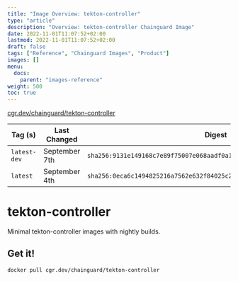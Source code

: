 ```yaml
---
title: "Image Overview: tekton-controller"
type: "article"
description: "Overview: tekton-controller Chainguard Image"
date: 2022-11-01T11:07:52+02:00
lastmod: 2022-11-01T11:07:52+02:00
draft: false
tags: ["Reference", "Chainguard Images", "Product"]
images: []
menu:
  docs:
    parent: "images-reference"
weight: 500
toc: true
---
```


[cgr.dev/chainguard/tekton-controller](https://github.com/chainguard-images/images/tree/main/images/tekton-controller)

| Tag (s)       | Last Changed  | Digest                                                                    |
|---------------|---------------|---------------------------------------------------------------------------|
|  `latest-dev` | September 7th | `sha256:9131e149168c7e89f75007e068aadf0a1fec81e5d1f0f5938e39e6f6bca6e9a0` |
|  `latest`     | September 4th | `sha256:0eca6c1494825216a7562e632f84025c273829423cb7a0785fb67164988e3c7e` |

# tekton-controller

Minimal tekton-controller images with nightly builds.

## Get it!

```shell
docker pull cgr.dev/chainguard/tekton-controller
```
